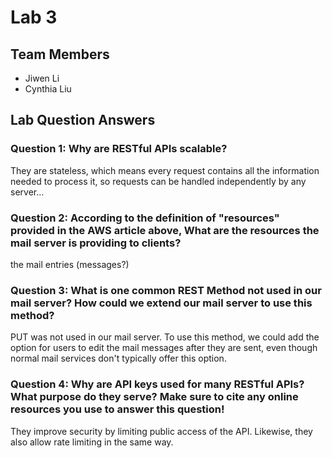 # Lab 3

## Team Members
- Jiwen Li
- Cynthia Liu

## Lab Question Answers

### Question 1: Why are RESTful APIs scalable?

They are stateless, which means every request contains all the information needed to process it, so requests can be handled independently by any server...


### Question 2: According to the definition of "resources" provided in the AWS article above, What are the resources the mail server is providing to clients?

the mail entries (messages?)


### Question 3: What is one common REST Method not used in our mail server? How could we extend our mail server to use this method?

PUT was not used in our mail server. To use this method, we could add the option for users to edit the mail messages after they are sent, even though normal mail services don't typically offer this option.


### Question 4: Why are API keys used for many RESTful APIs? What purpose do they serve? Make sure to cite any online resources you use to answer this question!

They improve security by limiting public access of the API. Likewise, they also allow rate limiting in the same way.
